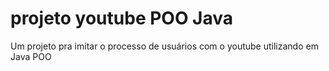 # projeto youtube POO Java
 Um projeto pra imitar o processo de usuários com o youtube utilizando em Java POO
